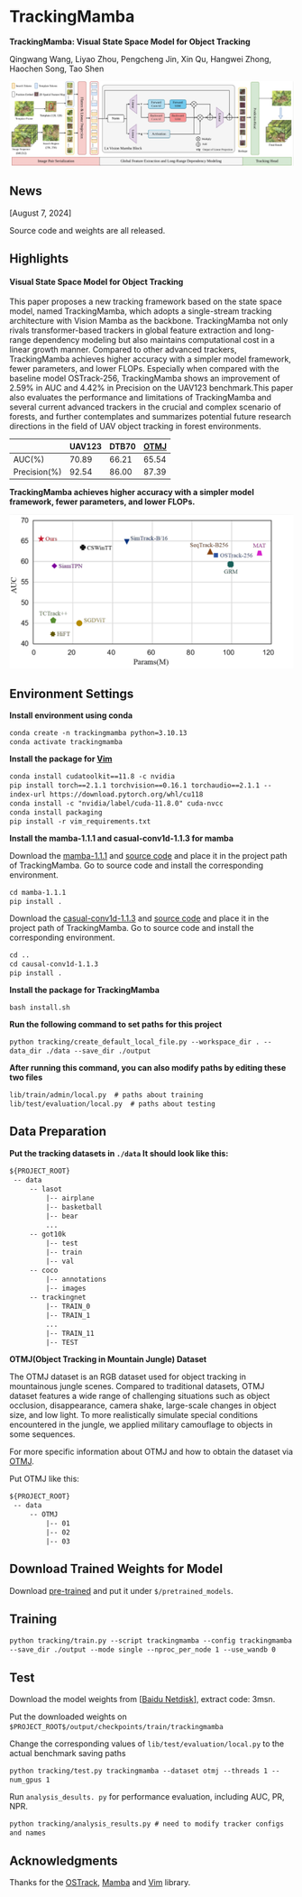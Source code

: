 # TrackingMamba

**TrackingMamba: Visual State Space Model for Object Tracking**

Qingwang Wang, Liyao Zhou, Pengcheng Jin, Xin Qu, Hangwei Zhong, Haochen Song, Tao Shen

![](https://github.com/KustTeamWQW/TrackingMamba/blob/main/img/trackingmamba_framework.JPG)

## News

[August 7, 2024]

Source code and weights are all released.

## Highlights

#### **Visual State Space Model for Object Tracking**

This paper proposes a new tracking framework based on the state space model, named TrackingMamba, which adopts a single-stream tracking architecture with Vision Mamba as the backbone. TrackingMamba not only rivals transformer-based trackers in global feature extraction and long-range dependency modeling but also maintains computational cost in a linear growth manner.  Compared to other advanced trackers, TrackingMamba achieves higher accuracy with a simpler model framework, fewer parameters, and lower FLOPs. Especially when compared with the baseline model OSTrack-256, TrackingMamba shows an improvement of 2.59\% in AUC and 4.42\% in Precision on the UAV123 benchmark.This paper also evaluates the performance and limitations of TrackingMamba and several current advanced trackers in the crucial and complex scenario of forests, and further contemplates and summarizes potential future research directions in the field of UAV object tracking in forest environments.

|              | UAV123 | DTB70 | [OTMJ](https://github.com/KustTeamWQW/OTMJ_Dataset) |
| ------------ | ------ | ----- | --------------------------------------------------- |
| AUC(%)       | 70.89  | 66.21 | 65.54                                               |
| Precision(%) | 92.54  | 86.00 | 87.39                                               |

**TrackingMamba achieves higher accuracy with a simpler model framework, fewer parameters, and lower FLOPs.**

![](https://github.com/KustTeamWQW/TrackingMamba/blob/main/img/AUC_params.png)

## Environment Settings

**Install environment using conda**

```
conda create -n trackingmamba python=3.10.13
conda activate trackingmamba
```

**Install the package for [Vim](https://github.com/hustvl/Vim)**

```
conda install cudatoolkit==11.8 -c nvidia
pip install torch==2.1.1 torchvision==0.16.1 torchaudio==2.1.1 --index-url https://download.pytorch.org/whl/cu118
conda install -c "nvidia/label/cuda-11.8.0" cuda-nvcc
conda install packaging
pip install -r vim_requirements.txt
```

**Install the mamba-1.1.1 and casual-conv1d-1.1.3 for mamba**

Download the [mamba-1.1.1](https://github.com/state-spaces/mamba/releases/download/v1.1.1/mamba_ssm-1.1.1+cu118torch2.1cxx11abiFALSE-cp310-cp310-linux_x86_64.whl) and [source code](https://github.com/Dao-AILab/causal-conv1d/archive/refs/tags/v1.1.3.zip) and place it in the project path of TrackingMamba. Go to source code and install the corresponding environment.

```
cd mamba-1.1.1
pip install .
```

Download the [casual-conv1d-1.1.3](https://github.com/Dao-AILab/causal-conv1d/releases/download/v1.1.3/causal_conv1d-1.1.3+cu118torch2.1cxx11abiFALSE-cp310-cp310-linux_x86_64.whl) and [source code](https://github.com/Dao-AILab/causal-conv1d/archive/refs/tags/v1.1.3.zip) and place it in the project path of TrackingMamba. Go to source code and install the corresponding environment.

```
cd ..
cd causal-conv1d-1.1.3
pip install .
```

**Install the package for TrackingMamba**

```
bash install.sh
```

**Run the following command to set paths for this project**

```
python tracking/create_default_local_file.py --workspace_dir . --data_dir ./data --save_dir ./output
```

**After running this command, you can also modify paths by editing these two files**

```
lib/train/admin/local.py  # paths about training
lib/test/evaluation/local.py  # paths about testing
```

## Data Preparation

**Put the tracking datasets in `./data` It should look like this:**

```
${PROJECT_ROOT}
 -- data
     -- lasot
         |-- airplane
         |-- basketball
         |-- bear
         ...
     -- got10k
         |-- test
         |-- train
         |-- val
     -- coco
         |-- annotations
         |-- images
     -- trackingnet
         |-- TRAIN_0
         |-- TRAIN_1
         ...
         |-- TRAIN_11
         |-- TEST
```

**OTMJ(Object Tracking in Mountain Jungle) Dataset**

The OTMJ dataset is an RGB dataset used for object tracking in mountainous jungle scenes. Compared to traditional datasets, OTMJ dataset features a wide range of challenging situations such as object occlusion, disappearance, camera shake, large-scale changes in object size, and low light. To more realistically simulate special conditions encountered in the jungle, we applied military camouflage to objects in some sequences.

For more specific information about OTMJ and how to obtain the dataset via [OTMJ](https://github.com/KustTeamWQW/OTMJ_Dataset).

Put OTMJ like this:

```
${PROJECT_ROOT}
 -- data
     -- OTMJ
         |-- 01
         |-- 02
         |-- 03
```



## Download Trained Weights for Model

Download [pre-trained](https://pan.baidu.com/s/1-5q4hK2LWj16K6R2PHSdPw?pwd=AHUT) and put it under `$/pretrained_models`.

## Training

```
python tracking/train.py --script trackingmamba --config trackingmamba --save_dir ./output --mode single --nproc_per_node 1 --use_wandb 0
```

## Test

Download the model weights from [[Baidu Netdisk](https://pan.baidu.com/s/1nqiHEmr0yKuaMsQtEfqnNQ?pwd=3msn)], extract code: 3msn.

Put the downloaded weights on  `$PROJECT_ROOT$/output/checkpoints/train/trackingmamba`

Change the corresponding values of `lib/test/evaluation/local.py` to the actual benchmark saving paths

```
python tracking/test.py trackingmamba --dataset otmj --threads 1 --num_gpus 1
```

Run `analysis_desults. py` for performance evaluation, including AUC, PR, NPR.

```
python tracking/analysis_results.py # need to modify tracker configs and names
```

## Acknowledgments

Thanks for the [OSTrack](https://github.com/botaoye/OSTrack), [Mamba](https://github.com/state-spaces/mamba) and [Vim](https://github.com/hustvl/Vim) library.
